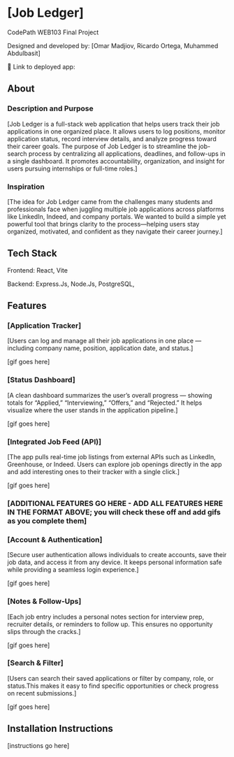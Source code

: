 # [Job Ledger]

CodePath WEB103 Final Project

Designed and developed by: [Omar Madjiov, Ricardo Ortega, Muhammed Abdulbasit]

🔗 Link to deployed app:

## About

### Description and Purpose

[Job Ledger is a full-stack web application that helps users track their job applications in one organized place. It allows users to log positions, monitor application status, record interview details, and analyze progress toward their career goals. The purpose of Job Ledger is to streamline the job-search process by centralizing all applications, deadlines, and follow-ups in a single dashboard. It promotes accountability, organization, and insight for users pursuing internships or full-time roles.]

### Inspiration

[The idea for Job Ledger came from the challenges many students and professionals face when juggling multiple job applications across platforms like LinkedIn, Indeed, and company portals. We wanted to build a simple yet powerful tool that brings clarity to the process—helping users stay organized, motivated, and confident as they navigate their career journey.]

## Tech Stack

Frontend: React, Vite

Backend: Express.Js, Node.Js, PostgreSQL,

## Features

### [Application Tracker]

[Users can log and manage all their job applications in one place — including company name, position, application date, and status.]

[gif goes here]

### [Status Dashboard]

[A clean dashboard summarizes the user’s overall progress — showing totals for “Applied,” “Interviewing,” “Offers,” and “Rejected.”
It helps visualize where the user stands in the application pipeline.]

[gif goes here]

### [Integrated Job Feed (API)]

[The app pulls real-time job listings from external APIs such as LinkedIn, Greenhouse, or Indeed. Users can explore job openings directly in the app and add interesting ones to their tracker with a single click.]

[gif goes here]

### [ADDITIONAL FEATURES GO HERE - ADD ALL FEATURES HERE IN THE FORMAT ABOVE; you will check these off and add gifs as you complete them]

### [Account & Authentication]

[Secure user authentication allows individuals to create accounts, save their job data, and access it from any device.
It keeps personal information safe while providing a seamless login experience.]

[gif goes here]

### [Notes & Follow-Ups]

[Each job entry includes a personal notes section for interview prep, recruiter details, or reminders to follow up.
This ensures no opportunity slips through the cracks.]

[gif goes here]

### [Search & Filter]

[Users can search their saved applications or filter by company, role, or status.This makes it easy to find specific opportunities or check progress on recent submissions.]

[gif goes here]

## Installation Instructions

[instructions go here]
